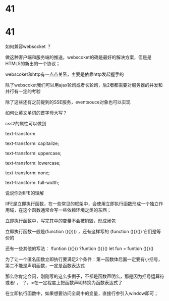 # 41

# 41

如何兼容websocket ？

做这种客户端和服务端的推送，webscoket的确是最好的解决方案，但是是HTML5的新出的一个协议；

webscoket和http有一点点关系，主要是依靠http发起握手的

除了webscoket我们可以用ajax轮询或者长轮询，后2者都需要对服务器的并发和并行有一定的考验

除了这些还有之前提到的SSE服务，eventsouce对象也可以实现

如何让英文单词的首字母大写？

css2的属性可以做到

text-transform

text-transform: capitalize;

text-transform: uppercase;

text-transform: lowercase;

text-transform: none;

text-transform: full-width;

说说你对IIFE的理解

IIFE是立即执行函数，在一些常见的框架中，会使用立即执行函数形成一个独立作用域，在这个函数通常会写一些依赖环境之类的东西；

立即执行函数中，写完其中的变量不会被销毁，形成闭包

立即执行函数一般是(function (){})() ，还有这样写的 (function (){}()) 它们是等价的

还有一些其他的写法： !funtion (){}() ?funtion (){}() let fun = funtion (){}()

为了让一个匿名函数立即执行要满足2个条件：第一函数体后面一定要有小括号，第二不能是声明函数，一定是函数表达式

那么你肯定会问，刚刚写的这么多例子，不都是函数声明么，那是因为括号运算符或者! ， ？，=在一定程度上把函数声明转换为函数表达式了

在立即执行函数中，如果想要访问全局中的变量，直接行参引入window即可；